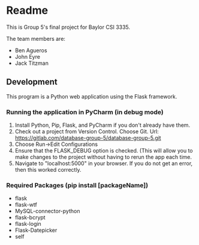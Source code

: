 # Readme
This is Group 5's final project for Baylor CSI 3335.

The team members are:
* Ben Agueros
* John Eyre
* Jack Titzman

## Development
This program is a Python web application using the Flask framework.

### Running the application in PyCharm (in debug mode)
1. Install Python, Pip, Flask, and PyCharm if you don't already have them.
2. Check out a project from Version Control. Choose Git. Url: https://gitlab.com/database-group-5/database-group-5.git
3. Choose Run->Edit Configurations
4. Ensure that the FLASK_DEBUG option is checked. (This will allow you to make changes to the project without having to rerun the app each time.
5. Navigate to "localhost:5000" in your browser. If you do not get an error, then this worked correctly.

### Required Packages (pip install [packageName])
* flask
* flask-wtf
* MySQL-connector-python
* flask-bcrypt
* flask-login
* Flask-Datepicker
* self